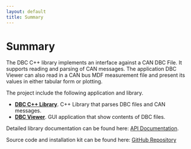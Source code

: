```yaml
---
layout: default
title: Summary
---
```

# Summary

The DBC C++ library implements an interface against a CAN DBC File. It supports reading and
parsing of CAN messages. The application DBC Viewer can also read in a CAN bus MDF measurement file and present its
values in either tabular form or plotting.

The project include the following application and library.
- **[DBC C++ Library](dbclib.html)**. C++ Library that parses DBC files and CAN messages.
- **[DBC Viewer](dbcviewer.html)**. GUI application that show contents of DBC files.

Detailed library documentation can be found here: [API Documentation](/manual/html/index.html).

Source code and installation kit can be found here: [GitHub Repository](https://github.com/ihedvall/dbclib) 

